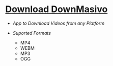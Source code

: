 # [Download DownMasivo](https://github.com/SaraLunaDev/DownMasivo/releases/download/DownMasivo2/DownMasivo.zip)

[Logo]: https://i.imgur.com/VJU4UvN.png "logo"

- _App to Download Videos from any Platform_

- _Suported Formats_
  - MP4
  - WEBM
  - MP3
  - OGG
